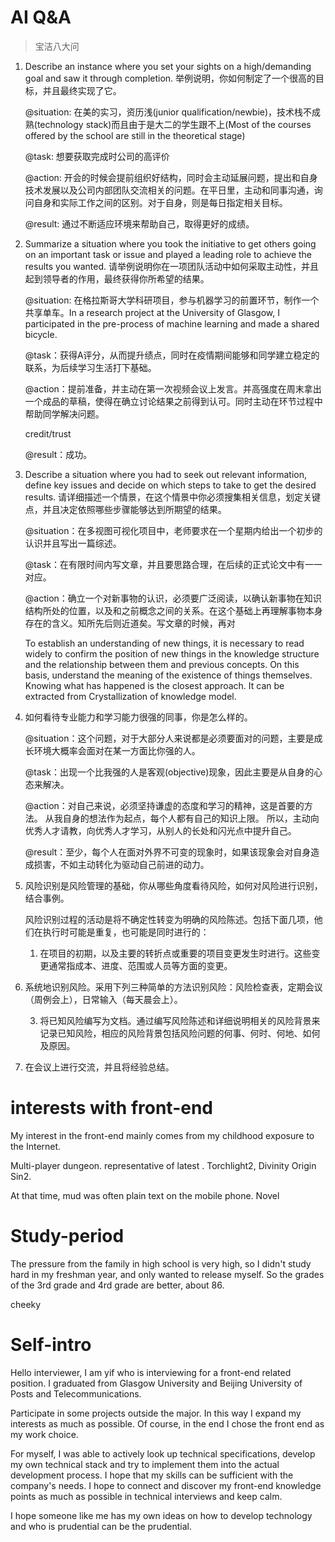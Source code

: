 # AI Q&A

> 宝洁八大问

1. Describe an instance where you set your sights on a high/demanding goal and saw it through completion.
    举例说明，你如何制定了一个很高的目标，并且最终实现了它。 

    @situation: 在美的实习，资历浅(junior qualification/newbie)，技术栈不成熟(technology stack)而且由于是大二的学生跟不上(Most of the courses offered by the school are still in the theoretical stage)

    @task: 想要获取完成时公司的高评价

    @action: 开会的时候会提前组织好结构，同时会主动延展问题，提出和自身技术发展以及公司内部团队交流相关的问题。在平日里，主动和同事沟通，询问自身和实际工作之间的区别。对于自身，则是每日指定相关目标。

    @result: 通过不断适应环境来帮助自己，取得更好的成绩。

2.  Summarize a situation where you took the initiative to get others going on an important task or issue and played a leading role to achieve the results you wanted.
    请举例说明你在一项团队活动中如何采取主动性，并且起到领导者的作用，最终获得你所希望的结果。 

    @situation: 在格拉斯哥大学科研项目，参与机器学习的前置环节，制作一个共享单车。In a research project at the University of Glasgow, I participated in the pre-process of machine learning and made a shared bicycle.

    @task：获得A评分，从而提升绩点，同时在疫情期间能够和同学建立稳定的联系，为后续学习生活打下基础。

    @action：提前准备，并主动在第一次视频会议上发言。并高强度在周末拿出一个成品的草稿，使得在确立讨论结果之前得到认可。同时主动在环节过程中帮助同学解决问题。

    credit/trust

    @result：成功。
    
3.  Describe a situation where you had to seek out relevant information, define key issues and decide on which steps to take to get the desired results.
    请详细描述一个情景，在这个情景中你必须搜集相关信息，划定关键点，并且决定依照哪些步骤能够达到所期望的结果。 

    @situation：在多视图可视化项目中，老师要求在一个星期内给出一个初步的认识并且写出一篇综述。

    @task：在有限时间内写文章，并且要思路合理，在后续的正式论文中有一一对应。

    @action：确立一个对新事物的认识，必须要广泛阅读，以确认新事物在知识结构所处的位置，以及和之前概念之间的关系。在这个基础上再理解事物本身存在的含义。知所先后则近道矣。写文章的时候，再对
    
    To establish an understanding of new things, it is necessary to read widely to confirm the position of new things in the knowledge structure and the relationship between them and previous concepts. On this basis, understand the meaning of the existence of things themselves. Knowing what has happened is the closest approach. It can be extracted from Crystallization of knowledge model.
    
4. 如何看待专业能力和学习能力很强的同事，你是怎么样的。

    @situation：这个问题，对于大部分人来说都是必须要面对的问题，主要是成长环境大概率会面对在某一方面比你强的人。

    @task：出现一个比我强的人是客观(objective)现象，因此主要是从自身的心态来解决。

    @action：对自己来说，必须坚持谦虚的态度和学习的精神，这是首要的方法。 从我自身的想法作为起点，每个人都有自己的知识上限。 所以，主动向优秀人才请教，向优秀人才学习，从别人的长处和闪光点中提升自己。 

    @result：至少，每个人在面对外界不可变的现象时，如果该现象会对自身造成损害，不如主动转化为驱动自己前进的动力。

5. 风险识别是风险管理的基础，你从哪些角度看待风险，如何对风险进行识别，结合事例。

     风险识别过程的活动是将不确定性转变为明确的风险陈述。包括下面几项，他们在执行时可能是重复，也可能是同时进行的： 　

    1. 在项目的初期，以及主要的转折点或重要的项目变更发生时进行。这些变更通常指成本、进度、范围或人员等方面的变更。 
2. 系统地识别风险。采用下列三种简单的方法识别风险：风险检查表，定期会议（周例会上），日常输入（每天晨会上）。 　
   
    3. 将已知风险编写为文档。通过编写风险陈述和详细说明相关的风险背景来记录已知风险，相应的风险背景包括风险问题的何事、何时、何地、如何及原因。 
4. 在会议上进行交流，并且将经验总结。
   

# interests with front-end

My interest in the front-end mainly comes from my childhood exposure to the Internet.

Multi-player dungeon. representative of latest . Torchlight2, Divinity Origin Sin2.

At that time, mud was often plain text on the mobile phone. Novel

# Study-period

The pressure from the family in high school is very high, so I didn't study hard in my freshman year, and only wanted to release myself. So the grades of the 3rd grade and 4rd grade are better, about 86.

cheeky

# Self-intro

Hello interviewer, I am yif who is interviewing for a front-end related position. I graduated from Glasgow University and Beijing University of Posts and Telecommunications.

Participate in some projects outside the major. In this way I expand my interests as much as possible. Of course, in the end I chose the front end as my work choice.

For myself, I was able to actively look up technical specifications, develop my own technical stack and try to implement them into the actual development process. I hope that my skills can be sufficient with the company's needs. I hope to connect and discover my front-end knowledge points as much as possible in technical interviews and keep calm.

I hope someone like me has my own ideas on how to develop technology and who is prudential can be the prudential.